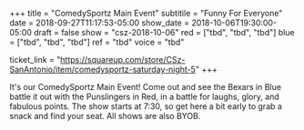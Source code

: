 +++
title = "ComedySportz Main Event"
subtitile = "Funny For Everyone"
date = 2018-09-27T11:17:53-05:00
show_date = 2018-10-06T19:30:00-05:00
draft = false
show = "csz-2018-10-06"
red = ["tbd", "tbd", "tbd"]
blue = ["tbd", "tbd", "tbd"]
ref = "tbd"
voice = "tbd"

ticket_link = "https://squareup.com/store/CSz-SanAntonio/item/comedysportz-saturday-night-5"
+++

It's our ComedySportz Main Event! Come out and see the Bexars in Blue battle it out with the Punslingers in Red, in a battle for laughs, glory, and fabulous points. The show starts at 7:30, so get here a bit early to grab a snack and find your seat. All shows are also BYOB.
